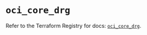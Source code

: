 # `oci_core_drg`

Refer to the Terraform Registry for docs: [`oci_core_drg`](https://registry.terraform.io/providers/oracle/oci/6.18.0/docs/resources/core_drg).

